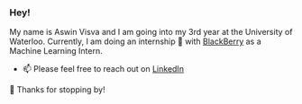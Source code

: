 ### Hey!

My name is Aswin Visva and I am going into my 3rd year at the University of Waterloo. Currently, I am doing an internship :briefcase: with [BlackBerry](https://www.blackberry.com/us/en) as a Machine Learning Intern.

- 📫 Please feel free to reach out on [LinkedIn](https://www.linkedin.com/in/aswinvisva/)

👯 Thanks for stopping by!
